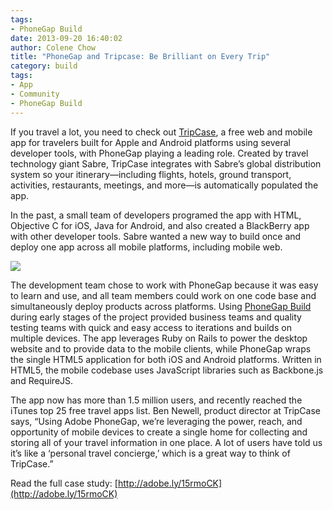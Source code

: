 ```yaml
---
tags:
- PhoneGap Build
date: 2013-09-20 16:40:02
author: Colene Chow
title: "PhoneGap and Tripcase: Be Brilliant on Every Trip"
category: build
tags:
- App
- Community
- PhoneGap Build
---
```


If you travel a lot, you need to check out [TripCase](http://travel.tripcase.com/), a free web and mobile app for travelers built for Apple and Android platforms using several developer tools, with PhoneGap playing a leading role. Created by travel technology giant Sabre, TripCase integrates with Sabre’s global distribution system so your itinerary—including flights, hotels, ground transport, activities, restaurants, meetings, and more—is automatically populated the app.
 
In the past, a small team of developers programed the app with HTML, Objective C for iOS, Java for Android, and also created a BlackBerry app with other developer tools. Sabre wanted a new way to build once and deploy one app across all mobile platforms, including mobile web.

![](/blog/uploads/2013-09/tripcase.png)

The development team chose to work with PhoneGap because it was easy to learn and use, and all team members could work on one code base and simultaneously deploy products across platforms. Using [PhoneGap Build](http://build.phonegap.com) during early stages of the project provided business teams and quality testing teams with quick and easy access to iterations and builds on multiple devices. The app leverages Ruby on Rails to power the desktop website and to provide data to the mobile clients, while PhoneGap wraps the single HTML5 application for both iOS and Android platforms. Written in HTML5, the mobile codebase uses JavaScript libraries such as Backbone.js and RequireJS.

 
The app now has more than 1.5 million users, and recently reached the iTunes top 25 free travel apps list. Ben Newell, product director at TripCase says, “Using Adobe PhoneGap, we’re leveraging the power, reach, and opportunity of mobile devices to create a single home for collecting and storing all of your travel information in one place. A lot of users have told us it’s like a ‘personal travel concierge,’ which is a great way to think of TripCase.”
 
Read the full case study: [http://adobe.ly/15rmoCK](http://adobe.ly/15rmoCK)